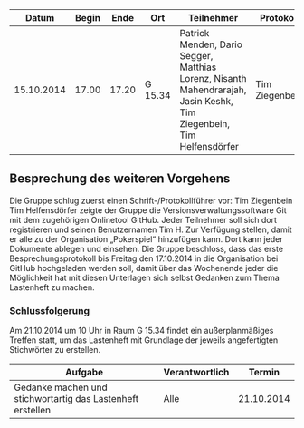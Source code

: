 | Datum | Begin | Ende | Ort | Teilnehmer | Protokoll | Thema |
|-------|-------|------|-----|------------|-----------|-------|
| 15.10.2014 | 17.00 | 17.20 | G 15.34 | Patrick Menden, Dario Segger, Matthias Lorenz, Nisanth Mahendrarajah, Jasin Keshk, Tim Ziegenbein, Tim Helfensdörfer | Tim Ziegenbein | Erste Besprechung mit der Gruppe zur Verteilung der Aufgaben |

## Besprechung des weiteren Vorgehens

Die Gruppe schlug zuerst einen Schrift-/Protokollführer vor: Tim Ziegenbein
Tim Helfensdörfer zeigte der Gruppe die Versionsverwaltungssoftware Git mit dem zugehörigen Onlinetool GitHub. Jeder Teilnehmer soll sich dort registrieren und seinen Benutzernamen Tim H. Zur Verfügung stellen, damit er alle zu der Organisation „Pokerspiel“ hinzufügen kann. Dort kann jeder Dokumente ablegen und einsehen. Die Gruppe beschloss, dass das erste Besprechungsprotokoll bis Freitag den 17.10.2014 in die Organisation bei GitHub hochgeladen werden soll, damit über das Wochenende jeder die Möglichkeit hat mit diesen Unterlagen sich selbst Gedanken zum Thema Lastenheft zu machen. 

### Schlussfolgerung

Am 21.10.2014 um 10 Uhr in Raum G 15.34 findet ein außerplanmäßiges Treffen statt, um das Lastenheft mit Grundlage der jeweils angefertigten Stichwörter zu erstellen.

| Aufgabe | Verantwortlich | Termin |
|---------|----------------|--------|
| Gedanke machen und stichwortartig das Lastenheft erstellen | Alle | 21.10.2014 |
